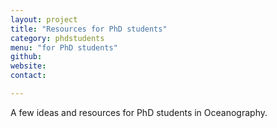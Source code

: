 ```yaml
---
layout: project
title: "Resources for PhD students"
category: phdstudents
menu: "for PhD students"
github:
website:
contact:

---
```


A few ideas and resources for PhD students in Oceanography.